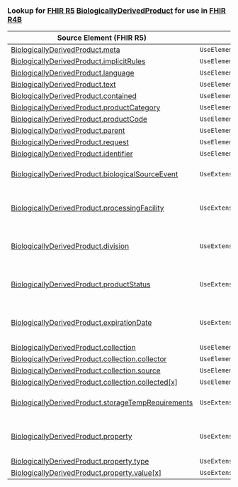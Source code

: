 ### Lookup for [FHIR R5](https://hl7.org/fhir/R5/) [BiologicallyDerivedProduct](https://hl7.org/fhir/R5/BiologicallyDerivedProduct.html) for use in [FHIR R4B](https://hl7.org/fhir/R4B/)

| Source Element (FHIR R5) | Usage | Target |
| -------------- | ----- | ------ |
| [BiologicallyDerivedProduct.meta](https://hl7.org/fhir/R5/BiologicallyDerivedProduct.html#resource) | `UseElementSameName` | [BiologicallyDerivedProduct.meta](https://hl7.org/fhir/R4B/BiologicallyDerivedProduct.html#resource) |
| [BiologicallyDerivedProduct.implicitRules](https://hl7.org/fhir/R5/BiologicallyDerivedProduct.html#resource) | `UseElementSameName` | [BiologicallyDerivedProduct.implicitRules](https://hl7.org/fhir/R4B/BiologicallyDerivedProduct.html#resource) |
| [BiologicallyDerivedProduct.language](https://hl7.org/fhir/R5/BiologicallyDerivedProduct.html#resource) | `UseElementSameName` | [BiologicallyDerivedProduct.language](https://hl7.org/fhir/R4B/BiologicallyDerivedProduct.html#resource) |
| [BiologicallyDerivedProduct.text](https://hl7.org/fhir/R5/BiologicallyDerivedProduct.html#resource) | `UseElementSameName` | [BiologicallyDerivedProduct.text](https://hl7.org/fhir/R4B/BiologicallyDerivedProduct.html#resource) |
| [BiologicallyDerivedProduct.contained](https://hl7.org/fhir/R5/BiologicallyDerivedProduct.html#resource) | `UseElementSameName` | [BiologicallyDerivedProduct.contained](https://hl7.org/fhir/R4B/BiologicallyDerivedProduct.html#resource) |
| [BiologicallyDerivedProduct.productCategory](https://hl7.org/fhir/R5/BiologicallyDerivedProduct.html#resource) | `UseElementSameName` | [BiologicallyDerivedProduct.productCategory](https://hl7.org/fhir/R4B/BiologicallyDerivedProduct.html#resource) |
| [BiologicallyDerivedProduct.productCode](https://hl7.org/fhir/R5/BiologicallyDerivedProduct.html#resource) | `UseElementSameName` | [BiologicallyDerivedProduct.productCode](https://hl7.org/fhir/R4B/BiologicallyDerivedProduct.html#resource) |
| [BiologicallyDerivedProduct.parent](https://hl7.org/fhir/R5/BiologicallyDerivedProduct.html#resource) | `UseElementSameName` | [BiologicallyDerivedProduct.parent](https://hl7.org/fhir/R4B/BiologicallyDerivedProduct.html#resource) |
| [BiologicallyDerivedProduct.request](https://hl7.org/fhir/R5/BiologicallyDerivedProduct.html#resource) | `UseElementSameName` | [BiologicallyDerivedProduct.request](https://hl7.org/fhir/R4B/BiologicallyDerivedProduct.html#resource) |
| [BiologicallyDerivedProduct.identifier](https://hl7.org/fhir/R5/BiologicallyDerivedProduct.html#resource) | `UseElementSameName` | [BiologicallyDerivedProduct.identifier](https://hl7.org/fhir/R4B/BiologicallyDerivedProduct.html#resource) |
| [BiologicallyDerivedProduct.biologicalSourceEvent](https://hl7.org/fhir/R5/BiologicallyDerivedProduct.html#resource) | `UseExtension` | [http://hl7.org/fhir/5.0/StructureDefinition/extension-BiologicallyDerivedProduct.biologicalSourceEvent](StructureDefinition-ext-R5-BDP.bSE.html) |
| [BiologicallyDerivedProduct.processingFacility](https://hl7.org/fhir/R5/BiologicallyDerivedProduct.html#resource) | `UseExtension` | [http://hl7.org/fhir/5.0/StructureDefinition/extension-BiologicallyDerivedProduct.processingFacility](StructureDefinition-ext-R5-BiologicallyDerivedProduct.processingFacility.html) |
| [BiologicallyDerivedProduct.division](https://hl7.org/fhir/R5/BiologicallyDerivedProduct.html#resource) | `UseExtension` | [http://hl7.org/fhir/5.0/StructureDefinition/extension-BiologicallyDerivedProduct.division](StructureDefinition-ext-R5-BiologicallyDerivedProduct.division.html) |
| [BiologicallyDerivedProduct.productStatus](https://hl7.org/fhir/R5/BiologicallyDerivedProduct.html#resource) | `UseExtension` | [http://hl7.org/fhir/5.0/StructureDefinition/extension-BiologicallyDerivedProduct.productStatus](StructureDefinition-ext-R5-BiologicallyDerivedProduct.productStatus.html) |
| [BiologicallyDerivedProduct.expirationDate](https://hl7.org/fhir/R5/BiologicallyDerivedProduct.html#resource) | `UseExtension` | [http://hl7.org/fhir/5.0/StructureDefinition/extension-BiologicallyDerivedProduct.expirationDate](StructureDefinition-ext-R5-BiologicallyDerivedProduct.expirationDate.html) |
| [BiologicallyDerivedProduct.collection](https://hl7.org/fhir/R5/BiologicallyDerivedProduct.html#resource) | `UseElementSameName` | [BiologicallyDerivedProduct.collection](https://hl7.org/fhir/R4B/BiologicallyDerivedProduct.html#resource) |
| [BiologicallyDerivedProduct.collection.collector](https://hl7.org/fhir/R5/BiologicallyDerivedProduct.html#resource) | `UseElementSameName` | [BiologicallyDerivedProduct.collection.collector](https://hl7.org/fhir/R4B/BiologicallyDerivedProduct.html#resource) |
| [BiologicallyDerivedProduct.collection.source](https://hl7.org/fhir/R5/BiologicallyDerivedProduct.html#resource) | `UseElementSameName` | [BiologicallyDerivedProduct.collection.source](https://hl7.org/fhir/R4B/BiologicallyDerivedProduct.html#resource) |
| [BiologicallyDerivedProduct.collection.collected[x]](https://hl7.org/fhir/R5/BiologicallyDerivedProduct.html#resource) | `UseElementSameName` | [BiologicallyDerivedProduct.collection.collected[x]](https://hl7.org/fhir/R4B/BiologicallyDerivedProduct.html#resource) |
| [BiologicallyDerivedProduct.storageTempRequirements](https://hl7.org/fhir/R5/BiologicallyDerivedProduct.html#resource) | `UseExtension` | [http://hl7.org/fhir/5.0/StructureDefinition/extension-BiologicallyDerivedProduct.storageTempRequirements](StructureDefinition-ext-R5-BDP.sTR.html) |
| [BiologicallyDerivedProduct.property](https://hl7.org/fhir/R5/BiologicallyDerivedProduct.html#resource) | `UseExtension` | [http://hl7.org/fhir/5.0/StructureDefinition/extension-BiologicallyDerivedProduct.property](StructureDefinition-ext-R5-BiologicallyDerivedProduct.property.html) |
| [BiologicallyDerivedProduct.property.type](https://hl7.org/fhir/R5/BiologicallyDerivedProduct.html#resource) | `UseExtensionFromAncestor` | - |
| [BiologicallyDerivedProduct.property.value[x]](https://hl7.org/fhir/R5/BiologicallyDerivedProduct.html#resource) | `UseExtensionFromAncestor` | - |
